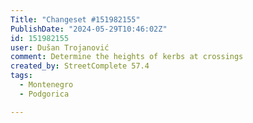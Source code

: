 ```yaml
---
Title: "Changeset #151982155"
PublishDate: "2024-05-29T10:46:02Z"
id: 151982155
user: Dušan Trojanović
comment: Determine the heights of kerbs at crossings
created_by: StreetComplete 57.4
tags:
  - Montenegro
  - Podgorica

---
```

